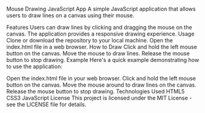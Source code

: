 Mouse Drawing JavaScript App
A simple JavaScript application that allows users to draw lines on a canvas using their mouse.

Features
Users can draw lines by clicking and dragging the mouse on the canvas.
The application provides a responsive drawing experience.
Usage
Clone or download the repository to your local machine.
Open the index.html file in a web browser.
How to Draw
Click and hold the left mouse button on the canvas.
Move the mouse to draw lines.
Release the mouse button to stop drawing.
Example
Here's a quick example demonstrating how to use the application:

Open the index.html file in your web browser.
Click and hold the left mouse button on the canvas.
Move the mouse around to draw lines on the canvas.
Release the mouse button to stop drawing.
Technologies Used
HTML5
CSS3
JavaScript
License
This project is licensed under the MIT License - see the LICENSE file for details.